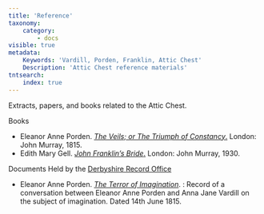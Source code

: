 ```yaml
---
title: 'Reference'
taxonomy:
    category:
        - docs
visible: true
metadata:
    Keywords: 'Vardill, Porden, Franklin, Attic Chest'
    Description: 'Attic Chest reference materials'
tntsearch:
    index: true
---
```


Extracts, papers, and books related to the Attic Chest.

<span class="maroon">Books</span>

* Eleanor Anne Porden. [*The Veils; or The Triumph of Constancy*.](porden) London: John Murray, 1815.
* Edith Mary Gell. [*John Franklin’s Bride*.](gell) London: John Murray, 1930.

Documents Held by the [Derbyshire Record Office](https://www.derbyshire.gov.uk/leisure/record-office/derbyshire-record-office.aspx)

* Eleanor Anne Porden. [*The Terror of Imagination*](imagination).
: Record of a conversation between Eleanor Anne Porden and Anna Jane Vardill on the subject of imagination. Dated 14th June 1815.